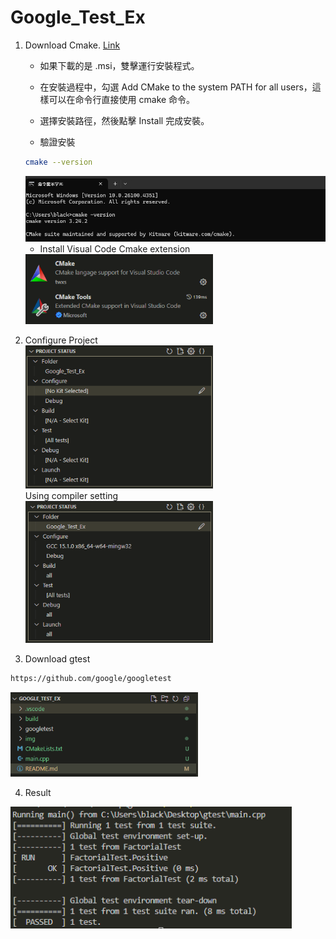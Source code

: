 # Google_Test_Ex

1. Download Cmake. [Link](https://cmake.org/download/)
    * 如果下載的是 .msi，雙擊運行安裝程式。

    * 在安裝過程中，勾選 Add CMake to the system PATH for all users，這樣可以在命令行直接使用 cmake 命令。

    * 選擇安裝路徑，然後點擊 Install 完成安裝。
    * 驗證安裝
    ```bash
    cmake --version  
    ```

    <img src="img/make.png" width = "500"/>  

    * Install Visual Code Cmake extension    

    <img src="img/extension.png" width = "300"/>

2. Configure Project  
    <img src="img/configure.png" width = "300"/>  
    Using compiler setting  
    <img src="img/configure_2.png" width = "300"/>
    
3. Download gtest  

```bash
https://github.com/google/googletest
```

<img src="img/gtest.png" width = "300"/>

4. Result

<img src="img/result.png" width = "450"/>